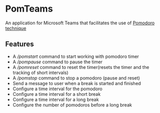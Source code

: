 # PomTeams

An application for Microsoft Teams that facilitates the use of [Pomodoro technique](https://en.wikipedia.org/wiki/Pomodoro_Technique)

## Features

* A */pomstart* command to start working with pomodoro timer
* A */pompause* command to pause the timer
* A */pomreset* command to reset the timer(resets the timer and the tracking of short intervals)
* A */pomstop* command to stop a pomodoro (pause and reset)
* Send a message to user when a break is started and finished
* Configure a time interval for the pomodoro
* Configure a time interval for a short break
* Configure a time interval for a long break
* Configure the number of pomodoros before a long break 
